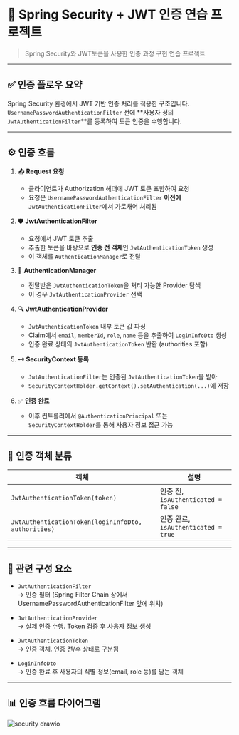 # 📌 Spring Security + JWT 인증 연습 프로젝트

> Spring Security와 JWT토큰을 사용한 인증 과정 구현 연습 프로젝트

---

## ✅ 인증 플로우 요약

Spring Security 환경에서 JWT 기반 인증 처리를 적용한 구조입니다.  
`UsernamePasswordAuthenticationFilter` 전에 **사용자 정의 `JwtAuthenticationFilter`**를 등록하여 토큰 인증을 수행합니다.

---

## ⚙️ 인증 흐름

1. 📤 **Request 요청**
   - 클라이언트가 Authorization 헤더에 JWT 토큰 포함하여 요청
   - 요청은 `UsernamePasswordAuthenticationFilter` **이전에** `JwtAuthenticationFilter`에서 가로채어 처리됨

2. 🛡️ **JwtAuthenticationFilter**
   - 요청에서 JWT 토큰 추출
   - 추출한 토큰을 바탕으로 **인증 전 객체**인 `JwtAuthenticationToken` 생성
   - 이 객체를 `AuthenticationManager`로 전달

3. 🧠 **AuthenticationManager**
   - 전달받은 `JwtAuthenticationToken`을 처리 가능한 Provider 탐색
   - 이 경우 `JwtAuthenticationProvider` 선택

4. 🔍 **JwtAuthenticationProvider**
   - `JwtAuthenticationToken` 내부 토큰 값 파싱
   - Claim에서 `email`, `memberId`, `role`, `name` 등을 추출하여 `LoginInfoDto` 생성
   - 인증 완료 상태의 `JwtAuthenticationToken` 반환 (authorities 포함)

5. 🗝️ **SecurityContext 등록**
   - `JwtAuthenticationFilter`는 인증된 `JwtAuthenticationToken`을 받아
   - `SecurityContextHolder.getContext().setAuthentication(...)`에 저장

6. ✅ **인증 완료**
   - 이후 컨트롤러에서 `@AuthenticationPrincipal` 또는 `SecurityContextHolder`를 통해 사용자 정보 접근 가능

---

## 🔁 인증 객체 분류

| 객체 | 설명 |
|------|------|
| `JwtAuthenticationToken(token)` | 인증 전, `isAuthenticated = false` |
| `JwtAuthenticationToken(loginInfoDto, authorities)` | 인증 완료, `isAuthenticated = true` |

---

## 🧩 관련 구성 요소

- `JwtAuthenticationFilter`  
  → 인증 필터 (Spring Filter Chain 상에서 UsernamePasswordAuthenticationFilter 앞에 위치)

- `JwtAuthenticationProvider`  
  → 실제 인증 수행. Token 검증 후 사용자 정보 생성

- `JwtAuthenticationToken`  
  → 인증 객체. 인증 전/후 상태로 구분됨

- `LoginInfoDto`  
  → 인증 완료 후 사용자의 식별 정보(email, role 등)를 담는 객체

---

## 📊 인증 흐름 다이어그램

![security drawio](https://github.com/AlwaysAwake-ww/shoppingmallapi/assets/32862865/debc1b5d-8b7c-42e6-9e05-6ffca9c3e26e)


<!--
Spring Security, Jwt 인증 과정


![security drawio](https://github.com/AlwaysAwake-ww/shoppingmallapi/assets/32862865/debc1b5d-8b7c-42e6-9e05-6ffca9c3e26e)


 

1. request 전달

** UsernamePasswordAuthenticationFilter 실행 전에 JwtAuthenticationFilter 실행
UsernamePasswordAuthenticationFilter 는 Override 되지 않고 JwtAuthenticationFilter 의 인증 처리가 완료 되면 자연스럽게 통과

2. JwtAuthenticationFilter 에서 요청받은 request 에 담긴 Token 을 바탕으로 JwtAuthenticationToken 생성 (인증 전 객체)

3. AuthenticationManager 에게 JwtAuthenticationToken 객체 전달

4. AuthenticationManager 는 적절한 Provider 탐색 (여기서는 JwtAuthenticationProvider)

** JwtAuthenticationToken 을 Authentication 으로 변환하여 탐색

5. JwtAuthenticationProvider 는 전달받은 Authentication 객체를 다시 JwtAuthenticationToken 으로 변환하고
JwtAuthenticationToken 의 Claim 안에 들어있는 accessToken, email, name, memberId, role 정보를 loginInfoDto 에 저장


6. role 과 인증된 user 정보가 담긴 loginInfoDto 를 담고있는 JwtAuthenticationToken 생성 (인증 완료 된 객체)
인증 완료된 JwtAuthenticationToken 객체를 반환

** JwtAuthenticationToken 객체는 String token 으로 생성하면 인증 false
authorities 와 loginInfoDto 를 담아 생성하면 인증 true

7. JwtAuthenticationFilter 는 인증 완료된 Authenticate 객체를 SecurityContextHolder 의 Context 의 Authentication 으로 저장

8. 인증 완료

-->
